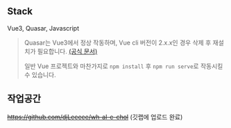 ## Stack

Vue3, Quasar, Javascript

> Quasar는 Vue3에서 정상 작동하며, Vue cli 버전이 2.x.x인 경우 삭제 후 재설치가 필요합니다. [(공식 문서)](https://quasar.dev/start/vue-cli-plugin)
>
> 일반 Vue 프로젝트와 마찬가지로 `npm install` 후 `npm run serve`로 작동시킬 수 있습니다.



## 작업공간

~~https://github.com/djLeeeee/wh-al-e-chol~~ (깃랩에 업로드 완료)
